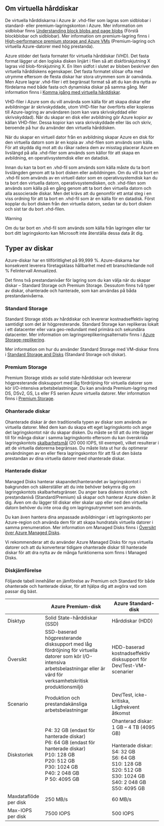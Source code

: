 
## <a name="about-vhds"></a>Om virtuella hårddiskar

De virtuella hårddiskarna i Azure är .vhd-filer som lagras som sidblobar i standard- eller premium-lagringskonton i Azure. Mer information om sidblobar finns [Understanding block blobs and page blobs](/rest/api/storageservices/Understanding-Block-Blobs--Append-Blobs--and-Page-Blobs/) (Förstå blockblobar och sidblobar). Mer information om premium-lagring finns i [High-performance premium storage and Azure VMs](../articles/virtual-machines/windows/premium-storage.md) (Premium-lagring och virtuella Azure-datorer med hög prestanda).

Azure stöder det fasta formatet för virtuella hårddiskar (VHD). Det fasta format lägger ut den logiska disken linjärt i filen så att diskförskjutning X lagras vid blob-förskjutning X. En liten sidfot i slutet av bloben beskriver den virtuella hårddiskens egenskaper. Det fasta formatet slösar ofta med utrymme eftersom de flesta diskar har stora utrymmen som är oanvända. Men Azure lagrar .vhd-filer i ett begränsat format så att du kan dra nytta av fördelarna med både fasta och dynamiska diskar på samma gång. Mer information finns i [Komma igång med virtuella hårddiskar](https://technet.microsoft.com/library/dd979539.aspx).

VHD-filer i Azure som du vill använda som källa för att skapa diskar eller avbildningar är skrivskyddade, utom VHD-filer har överförts eller kopieras till Azure-lagring av användaren (som kan vara skrivskyddad eller skrivskyddad). När du skapar en disk eller avbildning gör Azure kopior av källan VHD-filer. Dessa kopior kan vara skrivskyddade eller läs och skriv, beroende på hur du använder den virtuella hårddisken.

När du skapar en virtuell dator från en avbildning skapar Azure en disk för den virtuella datorn som är en kopia av .vhd-filen som används som källa. För att skydda dig mot att du råkar radera dem av misstag placerar Azure en livslängd på alla .vhd-filer som används som källor för att skapa en avbildning, en operativsystemdisk eller en datadisk.

Innan du kan ta bort en .vhd-fil som används som källa måste du ta bort livslängden genom att ta bort disken eller avbildningen. Om du vill ta bort en .vhd-fil som används av en virtuell dator som en operativsystemdisk kan du ta bort den virtuella datorn, operativsystemdisken, och .vhd-filen som används som källa på en gång genom att ta bort den virtuella datorn och alla associerade diskar. Men det krävs att du genomför ett antal steg i en viss ordning för att ta bort en .vhd-fil som är en källa för en datadisk. Först kopplar du bort disken från den virtuella datorn, sedan tar du bort disken och sist tar du bort .vhd-filen.

> [!WARNING]
> Om du tar bort en .vhd-fil som används som källa från lagringen eller tar bort ditt lagringskonto kan Microsoft inte återställa dessa data åt dig.
> 

## <a name="types-of-disks"></a>Typer av diskar 

Azure-diskar har en tillförlitlighet på 99,999 %. Azure-diskarna har konsekvent leverera företagsklass hållbarhet med ett branschledande noll % Felintervall Annualized.

Det finns två prestandanivåer för lagring som du kan välja när du skapar diskar – Standard Storage och Premium Storage. Dessutom finns två typer av diskar, ohanterade och hanterade, som kan användas på båda prestandanivåerna.


### <a name="standard-storage"></a>Standard Storage 

Standard Storage stöds av hårddiskar och levererar kostnadseffektiv lagring samtidigt som det är högpresterande. Standard Storage kan replikeras lokalt i ett datacenter eller vara geo-redundant med primära och sekundära datacenter. Mer information om lagringsreplikeringsalternativ finns i [Azure Storage-replikering](../articles/storage/common/storage-redundancy.md). 

Mer information om hur du använder Standard Storage med VM-diskar finns i [Standard Storage and Disks](../articles/virtual-machines/windows/standard-storage.md) (Standard Storage och diskar).

### <a name="premium-storage"></a>Premium Storage 

Premium Storage stöds av solid state-hårddiskar och levererar högpresterande disksupport med låg fördröjning för virtuella datorer som kör I/O-intensiva arbetsbelastningar. Du kan använda Premium-lagring med DS, DSv2, GS, Ls eller FS serien Azure virtuella datorer. Mer information finns i [Premium Storage](../articles/virtual-machines/windows/premium-storage.md).

### <a name="unmanaged-disks"></a>Ohanterade diskar

Ohanterade diskar är den traditionella typen av diskar som används av virtuella datorer. Med dem kan du skapa ett eget lagringskonto och ange det lagringskontot när du skapar disken. Du måste se till att du inte lägger till för många diskar i samma lagringskonto eftersom du kan överskrida lagringskontots [skalbarhetsmål](../articles/storage/common/storage-scalability-targets.md) (20 000 IOPS, till exempel), vilket resulterar i att de virtuella datorerna begränsas. Du måste lista ut hur du optimerar användningen av en eller flera lagringskonton för att få ut den bästa prestandan av dina virtuella datorer med ohanterade diskar.

### <a name="managed-disks"></a>Hanterade diskar 

Managed Disks hanterar skapandet/hanterandet av lagringskontot i bakgrunden och säkerställer att du inte behöver bekymra dig om lagringskontots skalbarhetsgränser. Du anger bara diskens storlek och prestandanivå (Standard/Premium) så skapar och hanterar Azure disken åt dig. Även om du lägger till diskar eller skalar upp eller ned den virtuella datorn behöver du inte oroa dig om lagringsutrymmet som används. 

Du kan även hantera dina anpassade avbildningar i ett lagringskonto per Azure-region och använda dem för att skapa hundratals virtuella datorer i samma prenumeration. Mer information om Managed Disks finns i [Översikt över Azure Managed Disks](../articles/virtual-machines/windows/managed-disks-overview.md).

Vi rekommenderar att du använder Azure Managed Disks för nya virtuella datorer och att du konverterar tidigare ohanterade diskar till hanterade diskar för att dra nytta av de många funktionerna som finns i Managed Disks.

### <a name="disk-comparison"></a>Diskjämförelse

Följande tabell innehåller en jämförelse av Premium och Standard för både ohanterade och hanterade diskar, för att hjälpa dig att avgöra vad som passar dig bäst.

|    | Azure Premium-disk | Azure Standard-disk |
|--- | ------------------ | ------------------- |
| Disktyp | Solid State-hårddiskar (SSD) | Hårddiskar (HDD)  |
| Översikt  | SSD-baserad högpresterande disksupport med låg fördröjning för virtuella datorer som kör I/O-intensiva arbetsbelastningar eller är värd för verksamhetskritisk produktionsmiljö | HDD-baserad kostnadseffektiv disksupport för Dev/Test-VM-scenarier |
| Scenario  | Produktion och prestandakänsliga arbetsbelastningar | Dev/Test, icke-kritiska, <br>Lågfrekvent åtkomst |
| Diskstorlek | P4: 32 GB (endast för hanterade diskar)<br>P6: 64 GB (endast för hanterade diskar)<br>P10: 128 GB<br>P20: 512 GB<br>P30: 1024 GB<br>P40: 2 048 GB<br>P 50: 4095 GB | Ohanterad diskar: 1 GB – 4 TB (4095 GB) <br><br>Hanterade diskar:<br> S4: 32 GB <br>S6: 64 GB <br>S10: 128 GB <br>S20: 512 GB <br>S30: 1024 GB <br>S40: 2 048 GB<br>S50: 4095 GB| 
| Maxdataflöde per disk | 250 MB/s | 60 MB/s | 
| Max-IOPS per disk | 7500 IOPS | 500 IOPS | 

